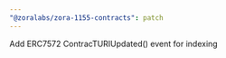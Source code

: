 ```yaml
---
"@zoralabs/zora-1155-contracts": patch
---
```


Add ERC7572 ContracTURIUpdated() event for indexing

